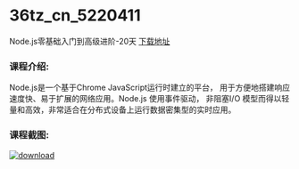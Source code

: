 # 36tz_cn_5220411
Node.js零基础入门到高级进阶-20天
[下载地址](http://www.36tz.cn/article/5220411 "下载地址")
### 课程介绍:
Node.js是一个基于Chrome JavaScript运行时建立的平台， 用于方便地搭建响应速度快、易于扩展的网络应用。Node.js 使用事件驱动， 非阻塞I/O 模型而得以轻量和高效，非常适合在分布式设备上运行数据密集型的实时应用。

### 课程截图:
[![download](http://36tz.cn/muke_img/2021_07_2-28.png "下载地址")](http://www.36tz.cn "下载地址")
